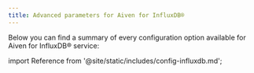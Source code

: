 ```yaml
---
title: Advanced parameters for Aiven for InfluxDB®
---
```


Below you can find a summary of every configuration option available for
Aiven for InfluxDB® service:

import Reference from '@site/static/includes/config-influxdb.md';

<Reference />
